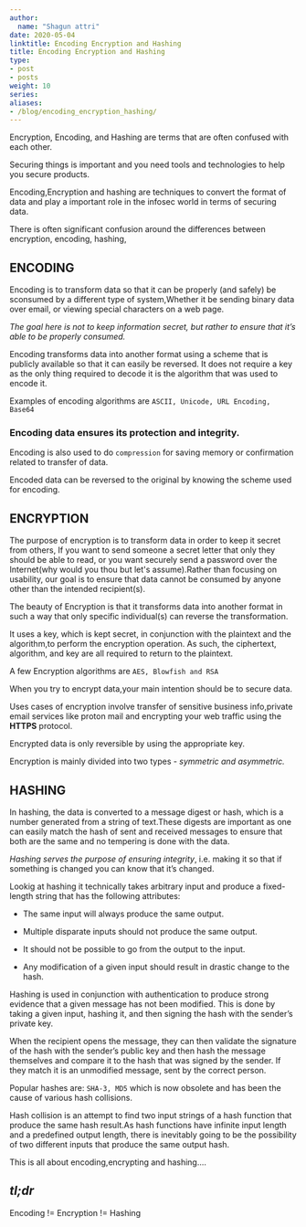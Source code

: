 ```yaml
---
author:
  name: "Shagun attri"
date: 2020-05-04 
linktitle: Encoding Encryption and Hashing
title: Encoding Encryption and Hashing
type:
- post
- posts
weight: 10
series:
aliases:
- /blog/encoding_encryption_hashing/
---
```



Encryption, Encoding, and Hashing are terms that are often confused with each other.

Securing things is important and you need tools and technologies to help you secure products.

Encoding,Encryption and hashing are techniques to convert the format of data and play a important role in the infosec world in terms of securing data.

There is often significant confusion around the differences between encryption, encoding, hashing, 

## ENCODING

Encoding is to transform data so that it can be properly (and safely) be sconsumed by a different type of system,Whether it be sending binary data  over email, or viewing special characters on a web page. 

*The goal here is not to keep information secret, but rather to ensure that it’s able to be properly consumed.*


Encoding transforms data into another format using a scheme that is publicly available so that it can easily be reversed. It does not require a key as the only thing required to decode it is the algorithm that was used to encode it.

Examples of encoding algorithms are ```ASCII, Unicode, URL Encoding, Base64```

### Encoding data ensures its protection and integrity.

Encoding is also used to do ```compression``` for saving memory or confirmation related to transfer of data.

Encoded data can be reversed to the original by knowing the scheme used for encoding.

## ENCRYPTION

The purpose of encryption is to transform data in order to keep it secret from others,
If you want to send someone a secret letter that only they should be able to read, 
or you want securely send a password over the Internet(why would you thou but let's assume).Rather than focusing on usability, our goal is to ensure that data cannot be consumed by anyone other than the intended recipient(s).


The beauty of Encryption is that it transforms data into another format in such a way that only specific individual(s) can reverse the transformation. 

It uses a key, which is kept secret, in conjunction with the plaintext and the algorithm,to perform the encryption operation. As such, the ciphertext, algorithm, and key are all required to return to the plaintext.


A few Encryption algorithms are ```AES, Blowfish and RSA```

When you try to encrypt data,your main intention should be to secure data.

Uses cases of encryption involve transfer of sensitive business info,private email services like proton mail and encrypting your web traffic using the **HTTPS** protocol.

Encrypted data is only reversible by using the appropriate key.

Encryption is mainly divided into two types - *symmetric and asymmetric.*


## HASHING

In hashing, the data is converted to a message digest or hash, which is a number generated from a string of text.These digests are important as one can easily match the hash of sent and received messages to ensure that both are the same and no tempering is done with the data.

*Hashing serves the purpose of ensuring integrity*, i.e. making it so that if something is changed you can know that it’s changed.

Lookig at hashing it technically takes arbitrary input and produce a fixed-length string that has the following attributes:

- The same input will always produce the same output.

- Multiple disparate inputs should not produce the same output.

- It should not be possible to go from the output to the input.

- Any modification of a given input should result in drastic change to the hash.


Hashing is used in conjunction with authentication to produce strong evidence that a given message has not been modified. This is done by taking a given input, hashing it, and then signing the hash with the sender’s private key.


When the recipient opens the message, they can then validate the signature of the hash with the sender’s public key and then hash the message themselves and compare it to the hash that was signed by the sender. 
If they match it is an unmodified message, sent by the correct person.


Popular hashes are: ```SHA-3, MD5``` which is now obsolete and has been the cause of various hash collisions.

Hash collision is an attempt to find two input strings of a hash function that produce the same hash result.As hash functions have infinite input length and a predefined output length, there is inevitably going to be the possibility of two different inputs that produce the same output hash.


This is all about encoding,encrypting and hashing....

 ## ***tl;dr***


Encoding != Encryption != Hashing